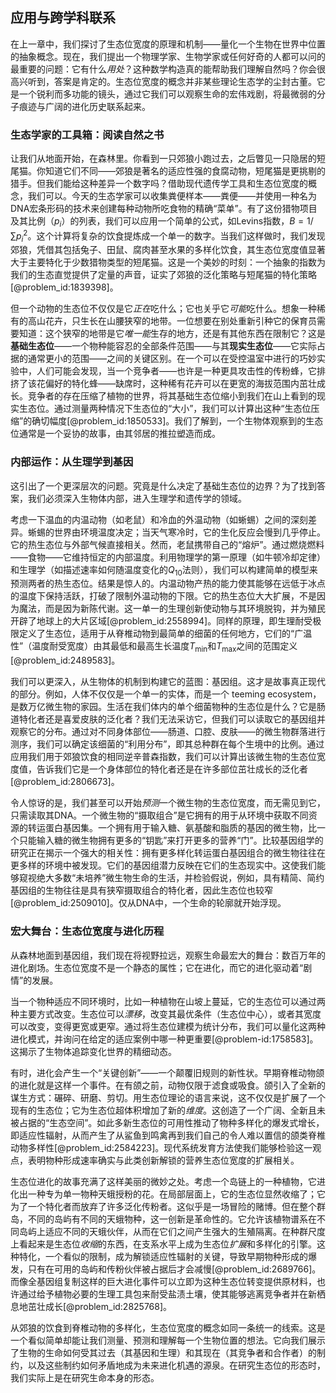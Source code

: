 ## 应用与跨学科联系

在上一章中，我们探讨了生态位宽度的原理和机制——量化一个生物在世界中位置的抽象概念。现在，我们提出一个物理学家、生物学家或任何好奇的人都可以问的最重要的问题：它有什么*用处*？这种数学构造真的能帮助我们理解自然吗？你会很高兴听到，答案是肯定的。生态位宽度的概念并非某些理论生态学的尘封古董。它是一个锐利而多功能的镜头，通过它我们可以观察生命的宏伟戏剧，将最微弱的分子痕迹与广阔的进化历史联系起来。

### 生态学家的工具箱：阅读自然之书

让我们从地面开始，在森林里。你看到一只郊狼小跑过去，之后瞥见一只隐居的短尾猫。你知道它们不同——郊狼是著名的适应性强的食腐动物，短尾猫是更挑剔的猎手。但我们能给这种差异一个数字吗？借助现代遗传学工具和生态位宽度的概念，我们可以。今天的生态学家可以收集粪便样本——粪便——并使用一种名为DNA宏条形码的技术来创建每种动物所吃食物的精确“菜单”。有了这份猎物项目及其比例（$p_i$）的列表，我们可以应用一个简单的公式，如Levins指数，$B = 1 / \sum p_i^2$。这个计算将复杂的饮食提炼成一个单一的数字。当我们这样做时，我们发现郊狼，凭借其包括兔子、田鼠、腐肉甚至水果的多样化饮食，其生态位宽度值显著大于主要特化于少数猎物类型的短尾猫。这是一个美妙的时刻：一个抽象的指数为我们的生态直觉提供了定量的声音，证实了郊狼的泛化策略与短尾猫的特化策略[@problem_id:1839398]。

但一个动物的生态位不仅仅是它*正在*吃什么；它也关乎它*可能*吃什么。想象一种稀有的高山花卉，只生长在山腰狭窄的地带。一位想要在别处重新引种它的保育员需要知道：这个狭窄的地带是它*唯一能*生存的地方，还是有其他东西在限制它？这是**基础生态位**——一个物种能容忍的全部条件范围——与其**现实生态位**——它实际占据的通常更小的范围——之间的关键区别。在一个可以在受控温室中进行的巧妙实验中，人们可能会发现，当一个竞争者——也许是一种更具攻击性的传粉蜂，它排挤了该花偏好的特化蜂——缺席时，这种稀有花卉可以在更宽的海拔范围内茁壮成长。竞争者的存在压缩了植物的世界，将其基础生态位缩小到我们在山上看到的现实生态位。通过测量两种情况下生态位的“大小”，我们可以计算出这种“生态位压缩”的确切幅度[@problem_id:1850533]。我们了解到，一个生物体观察到的生态位通常是一个妥协的故事，由其邻居的推拉塑造而成。

### 内部运作：从生理学到基因

这引出了一个更深层次的问题。究竟是什么决定了基础生态位的边界？为了找到答案，我们必须深入生物体内部，进入生理学和遗传学的领域。

考虑一下温血的内温动物（如老鼠）和冷血的外温动物（如蜥蜴）之间的深刻差异。蜥蜴的世界由环境温度决定；当天气寒冷时，它的生化反应会慢到几乎停止。它的热生态位与外部气候直接相关。然而，老鼠携带自己的“熔炉”。通过燃烧燃料——食物——它维持恒定的内部温度。利用物理学的第一原理（如牛顿冷却定律）和生理学（如描述速率如何随温度变化的$Q_{10}$法则），我们可以构建简单的模型来预测两者的热生态位。结果是惊人的。内温动物产热的能力使其能够在远低于冰点的温度下保持活跃，打破了限制外温动物的下限。它的热生态位大大扩展，不是因为魔法，而是因为新陈代谢。这一单一的生理创新使动物与其环境脱钩，并为殖民开辟了地球上的大片区域[@problem_id:2558994]。同样的原理，即生理耐受极限定义了生态位，适用于从脊椎动物到最简单的细菌的任何地方，它们的“广温性”（温度耐受宽度）由其最低和最高生长温度$T_{\min}$和$T_{\max}$之间的范围定义[@problem_id:2489583]。

我们可以更深入，从生物体的机制到构建它的蓝图：基因组。这才是故事真正现代的部分。例如，人体不仅仅是一个单一的实体，而是一个 teeming ecosystem，是数万亿微生物的家园。生活在我们体内的单个细菌物种的生态位是什么？它是肠道特化者还是喜爱皮肤的泛化者？我们无法采访它，但我们可以读取它的基因组并观察它的分布。通过对不同身体部位——肠道、口腔、皮肤——的微生物群落进行测序，我们可以确定该细菌的“利用分布”，即其总种群在每个生境中的比例。通过应用我们用于郊狼饮食的相同逆辛普森指数，我们可以计算出该微生物的生态位宽度值，告诉我们它是一个身体部位的特化者还是在许多部位茁壮成长的泛化者[@problem_id:2806673]。

令人惊讶的是，我们甚至可以开始*预测*一个微生物的生态位宽度，而无需见到它，只需读取其DNA。一个微生物的“摄取组合”是它拥有的用于从环境中获取不同资源的转运蛋白基因集。一个拥有用于输入糖、氨基酸和脂质的基因的微生物，比一个只能输入糖的微生物拥有更多的“钥匙”来打开更多的营养“门”。比较基因组学的研究正在揭示一个强大的相关性：拥有更多样化转运蛋白基因组合的微生物往往在更多样的环境中被发现。它们的基因组潜力反映在它们的生态现实中。这使我们能够窥视绝大多数“未培养”微生物生命的生活，并检验假说，例如，具有精简、简约基因组的生物往往是具有狭窄摄取组合的特化者，因此生态位也较窄[@problem_id:2509010]。仅从DNA中，一个生命的轮廓就开始浮现。

### 宏大舞台：生态位宽度与进化历程

从森林地面到基因组，我们现在将视野拉远，观察生命最宏大的舞台：数百万年的进化剧场。生态位宽度不是一个静态的属性；它在进化，而它的进化驱动着“剧情”的发展。

当一个物种适应不同环境时，比如一种植物在山坡上蔓延，它的生态位可以通过两种主要方式改变。生态位可以*漂移*，改变其最优条件（生态位中心），或者其宽度可以改变，变得更宽或更窄。通过将生态位建模为统计分布，我们可以量化这两种进化模式，并询问在给定的适应案例中哪一种更重要[@problem-id:1758583]。这揭示了生物体追踪变化世界的精细动态。

有时，进化会产生一个“关键创新”——一个颠覆旧规则的新性状。早期脊椎动物颌的进化就是这样一个事件。在有颌之前，动物仅限于滤食或吸食。颌引入了全新的谋生方式：碾碎、研磨、剪切。用生态位理论的语言来说，这不仅仅是扩展了一个现有的生态位；它为生态位超体积增加了新的*维度*。这创造了一个广阔、全新且未被占据的“生态空间”。如此多新生态位的可用性推动了物种多样化的爆发式增长，即适应性辐射，从而产生了从鲨鱼到鸣禽再到我们自己的令人难以置信的颌类脊椎动物多样性[@problem_id:2584223]。现代系统发育方法使我们能够检验这一观点，表明物种形成速率确实与此类创新解锁的营养生态位宽度的扩展相关。

生态位进化的故事充满了这样美丽的微妙之处。考虑一个岛链上的一种植物，它进化出一种专为单一物种天蛾授粉的花。在局部层面上，它的生态位显然收缩了；它为了一个特化者而放弃了许多泛化传粉者。这似乎是一场冒险的赌博。但在整个群岛，不同的岛屿有不同的天蛾物种，这一创新是革命性的。它允许该植物谱系在不同岛屿上适应不同的天蛾伙伴，从而在它们之间产生强大的生殖隔离。在种群尺度上看起来是生态位*收缩*的东西，在支系水平上成为生态位*扩展*和多样化的引擎。这种特化，一个看似的限制，成为解锁适应性辐射的关键，导致早期物种形成的爆发，只有在可用的岛屿和传粉伙伴被占据后才会减慢[@problem_id:2689766]。而像全基因组复制这样的巨大进化事件可以立即为这种生态位转变提供原材料，也许通过给予植物必要的生理工具包来耐受盐渍土壤，使其能够逃离竞争者并在新栖息地茁壮成长[@problem_id:2825768]。

从郊狼的饮食到脊椎动物的多样化，生态位宽度的概念如同一条统一的线索。这是一个看似简单却能让我们测量、预测和理解每一个生物位置的想法。它向我们展示了生物的生命如何受其过去（其基因和生理）和其现在（其竞争者和合作者）的制约，以及这些制约如何矛盾地成为未来进化机遇的源泉。在研究生态位的形态时，我们实际上是在研究生命本身的形态。